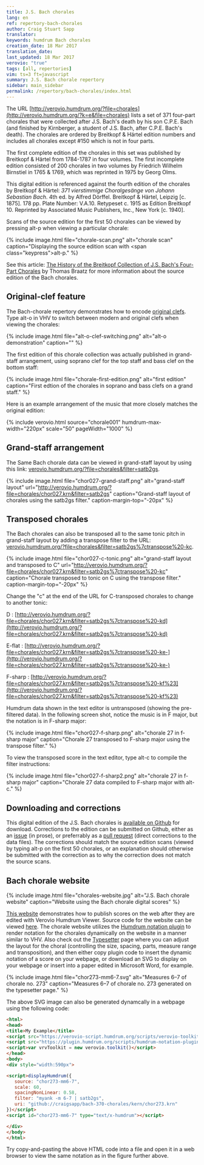 ```yaml
---
title: J.S. Bach chorales
lang: en
ref: repertory-bach-chorales
author: Craig Stuart Sapp
translator:
keywords: humdrum Bach chorales
creation_date: 18 Mar 2017
translation_date:
last_updated: 18 Mar 2017
verovio: "true"
tags: [all, repertories]
vim: ts=3 ft=javascript
summary: J.S. Bach chorale repertory
sidebar: main_sidebar
permalink: /repertory/bach-chorales/index.html
---
```


The URL
[http://verovio.humdrum.org/?file=chorales](http://verovio.humdrum.org/?k=e&file=chorales)
lists a set of 371 four-part chorales that were collected after
J.S. Bach's death by his son C.P.E. Bach (and finished by Kirnberger,
a student of J.S. Bach, after C.P.E. Bach's death).  The chorales
are ordered by Breitkopf & Härtel edition numbers and includes all
chorales except #150 which is not in four parts.


The first complete edition of the chorales in this set was published
by Breitkopf & Härtel from 1784-1787 in four volumes.  The first
incomplete edition consisted of 200 chorales in two volumes by
Friedrich Wilhelm Birnstiel in 1765 & 1769, which was reprinted in
1975 by Georg Olms.

This digital edition is referenced against the
fourth edition of the chorales by Breitkopf & Härtel: *371
vierstimmige Choralgesänge von Johann Sebastian Bach*. 4th ed. by
Alfred Dörffel. Breitkopf & Härtel, Leipzig [c. 1875]. 178 pp. Plate
Number: V.A.10. Retypeset c. 1915 as Edition Breitkopf 10. Reprinted
by Associated Music Publishers, Inc., New York [c. 1940].

Scans of the source edition for the first 50 chorales can be viewed
by pressing <span class="keypress">alt-p</span> when viewing a
particular chorale:


{% include image.html
	file="chorale-scan.png"
	alt="chorale scan"
	caption="Displaying the source edition scan with <span class=\"keypress\">alt-p</span>."
%}


See this
article: [The History of the Breitkopf Collection of J.S. Bach's
Four-Part Chorales](http://www.bach-cantatas.com/Articles/Breitkopf-History.htm)
by Thomas Braatz for more information about the source edition of the
Bach chorales.


## Original-clef feature ##

The Bach-chorale repertory demonstrates how to encode
[original clefs](/commands/alt-o).  Type
<span class="keypress">alt-o</span> in VHV to switch between modern and original clefs
when viewing the chorales:

{% include image.html
	file="alt-o-clef-switching.png"
	alt="alt-o demonstration"
	caption=""
%}




The first edition of this chorale collection was actually published
in grand-staff arrangement, using soprano clef for the top staff
and bass clef on the bottom staff:

{% include image.html
	file="chorale-first-edition.png"
	alt="first edition"
	caption="First edtion of the chorales in soprano and bass clefs on a grand staff."
%}

Here is an example arrangement of the music that more closely matches the original edition:

{% include verovio.html
	source="chorale001"
	humdrum-max-width="220px"
	scale="50"
	pageWidth="1000"
%}

<script type="application/humdrum" id="chorale001">
!!!OTL:	Aus meines Herzens Grunde
!!!SCT:	BWV 269
!!!PC#:	1
**kern	**kern
*clefF4	*clefC1
*k[f#]	*k[f#]
*M3/4	*M3/4
*^	*^
4B	4GG	4g	4d
=1	=1	=1	=1
4B	4G	2g	4d
8cL	4E	.	4e
8BJ	.	.	.
4A	4F#	4dd	4d
=2	=2	=2	=2
4G	4G	4.b	2d
4F#	4D	.	.
.	.	8a	.
4G	4E	4g	4B
=3	=3	=3	=3
8cL	4C	4.g	8eL
8BJ	.	.	8d
4c	8BBL	.	8e
.	8AAJ	8a	8f#J
4d	4GG	4b	4g
=4	=4	=4	=4
2d;y	2D;	2a;	2f#;y
*v	*v	*	*
*	*v	*v
*-	*-
</script>





## Grand-staff arrangement ##

The Same Bach chorale data can be viewed in grand-staff layout by
using this link: [verovio.humdrum.org/?file=chorales&filter=satb2gs](http://verovio.humdrum.org/?file=chorales&filter=satb2gs).

{% include image.html
	file="chor027-grand-staff.png"
	alt="grand-staff layout"
	url="http://verovio.humdrum.org/?file=chorales/chor027.krn&filter=satb2gs"
	caption="Grand-staff layout of chorales using the satb2gs filter."
	caption-margin-top="-20px"
%}


## Transposed chorales ##

The Bach chorales can also be transposed all to the same tonic pitch
in grand-staff layout by
adding a transpose filter to the URL: [verovio.humdrum.org/?file=chorales&filter=satb2gs%7ctranspose%20-kc](http://verovio.humdrum.org/?file=chorales&filter=satb2gs%7ctranspose%20-kc).


{% include image.html
	file="chor027-c-tonic.png"
	alt="grand-staff layout and transposed to C"
	url="http://verovio.humdrum.org/?file=chorales/chor027.krn&filter=satb2gs%7ctranspose%20-kc"
	caption="Chorale transposed to tonic on C using the transpose filter."
	caption-margin-top="-20px"
%}


Change the "c" at the end of the URL for C-transposed chorales to change to another tonic:


D
: [http://verovio.humdrum.org/?file=chorales/chor027.krn&filter=satb2gs%7ctranspose%20-kd](http://verovio.humdrum.org/?file=chorales/chor027.krn&filter=satb2gs%7ctranspose%20-kd)

E-flat
: [http://verovio.humdrum.org/?file=chorales/chor027.krn&filter=satb2gs%7ctranspose%20-ke-](http://verovio.humdrum.org/?file=chorales/chor027.krn&filter=satb2gs%7ctranspose%20-ke-)

F-sharp
: [http://verovio.humdrum.org/?file=chorales/chor027.krn&filter=satb2gs%7ctranspose%20-kf%23](http://verovio.humdrum.org/?file=chorales/chor027.krn&filter=satb2gs%7ctranspose%20-kf%23)

Humdrum data shown in the text editor is untransposed (showing the pre-filtered
data).  In the following screen shot, notice the music is in F major, but the
notation is in F-sharp major:

{% include image.html
	file="chor027-f-sharp.png"
	alt="chorale 27 in f-sharp major"
	caption="Chorale 27 transposed to F-sharp major using the transpose filter."
%}


To view the transposed score in the text editor, type
<span class="keypress">alt-c</span> to compile the filter instructions:

{% include image.html
	file="chor027-f-sharp2.png"
	alt="chorale 27 in f-sharp major"
	caption="Chorale 27 data compiled to F-sharp major with <span class='keypress'>alt-c</span>."
%}


## Downloading and corrections ##

This digital edition of the J.S. Bach chorales is [available on Github](https://github.com/craigsapp/bach-371-chorales) for download.  Corrections to the edition can
be submitted on Github, either as an [issue](https://github.com/craigsapp/bach-371-chorales/issues) (in prose), or preferrably as a [pull request](https://github.com/craigsapp/bach-371-chorales/pulls) (direct corrections to the data files).  The corrections should match the source edition scans (viewed by typing
<span class='keypress'>alt-p</span> on the first 50 chorales, or an explanation
should otherwise be submitted with the correction as to why the correction
does not match the source scans.


## Bach chorale website ##

{% include image.html
	file="chorales-website.jpg"
	alt="J.S. Bach chorale website"
	caption="Website using the Bach chorale digital scores"
%}

<a target="_blank" href="https://chorales.sapp.org">This
website</a> demonstrates how to publish scores on the
web after they are edited with Verovio Humdrum Viewer.
Source code for the website can be viewed <a target="_blank"
href="https://github.com/craigsapp/bach-370-chorales/tree/gh-pages">here</a>.
The chorale website utilizes the <a target="_blank"
href="https://plugin.humdrum.org">Humdrum notation plugin</a>
to render notation for the chorales dynamically on the website
in a manner similar to VHV.  Also check out the <a target="_blank"
href="https://chorales.sapp.org/typesetter">Typesetter</a> page where you
can adjust the layout for the choral (controlling the size, spacing,
parts, measure range and transposition), and then either copy plugin code
to insert the dynamic notation of a score on your webpage, or download an
SVG to display on your webpage or insert into a paper edited in Microsoft
Word, for example.

{% include image.html
	file="chor273-mm6-7.svg"
	alt="Measures 6&ndash;7 of chorale no. 273"
	caption="Measures 6&ndash;7 of chorale no. 273 generated on the typesetter page."
%}


The above SVG image can also be generated dynamcally in a webpage
using the following code:

```html
<html>
<head>
<title>My Example</title>
<script src="https://verovio-script.humdrum.org/scripts/verovio-toolkit.js"></script>
<script src="https://plugin.humdrum.org/scripts/humdrum-notation-plugin.js"></script>
<script>var vrvToolkit = new verovio.toolkit()</script>
</head>
<body>
<div style="width:590px">

<script>displayHumdrum({
   source: "chor273-mm6-7",
   scale: 60,
   spacingNonLinear: 0.58,
   filter: "myank -m 6-7 | satb2gs",
   uri: "github://craigsapp/bach-370-chorales/kern/chor273.krn"
})</script>
<script id="chor273-mm6-7" type="text/x-humdrum"></script>

</div>
</body>
</html>
```

Try copy-and-pasting the above HTML code into a file and open it in a 
web browser to view the same notation as in the figure further above.



